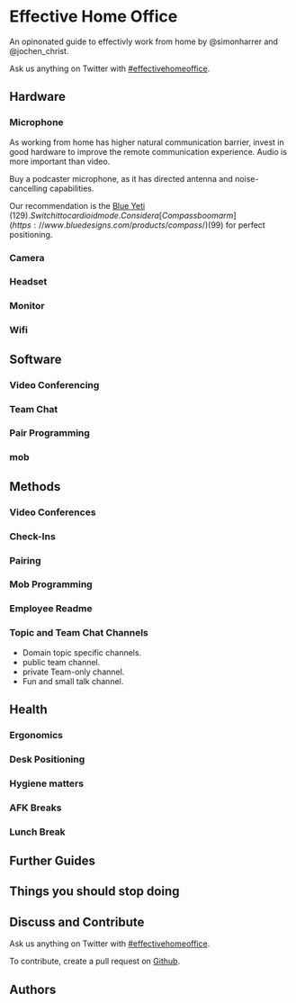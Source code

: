 # Effective Home Office

An opinonated guide to effectivly work from home by @simonharrer and @jochen_christ.


Ask us anything on Twitter with [#effectivehomeoffice](https://twitter.com/hashtag/effectivehomeoffice).

## Hardware

### Microphone

As working from home has higher natural communication barrier, invest in good hardware to improve the remote communication experience.
Audio is more important than video. 

Buy a podcaster microphone, as it has directed antenna and noise-cancelling capabilities.

Our recommendation is the [Blue Yeti](https://www.bluedesigns.com/products/yeti/) ($129). Switch it to cardioid mode. Consider a [Compass boom arm](https://www.bluedesigns.com/products/compass/) ($99) for perfect positioning.

### Camera
### Headset
### Monitor
### Wifi

## Software

### Video Conferencing
### Team Chat
### Pair Programming
### mob


## Methods

### Video Conferences
### Check-Ins
### Pairing
### Mob Programming
### Employee Readme
### Topic and Team Chat Channels
- Domain topic specific channels.
- public team channel.
- private Team-only channel.
- Fun and small talk channel.

## Health

### Ergonomics
### Desk Positioning
### Hygiene matters
### AFK Breaks
### Lunch Break


## Further Guides



## Things you should stop doing


## Discuss and Contribute

Ask us anything on Twitter with [#effectivehomeoffice](https://twitter.com/hashtag/effectivehomeoffice).

To contribute, create a pull request on [Github](https://github.com/effectivehomeoffice/effectivehomeoffice.com).

## Authors
